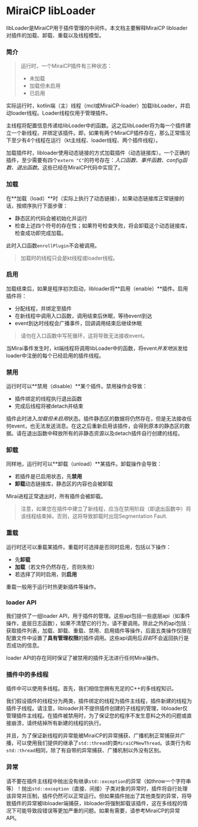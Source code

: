 # MiraiCP libLoader

libLoader是MiraiCP用于插件管理的中间件。本文档主要解释MiraiCP libloader对插件的加载、卸载、重载以及线程模型。

### 简介

>  运行时，一个MiraiCP插件有三种状态：
>
>  * 未加载
>  * 加载但未启用
>  * 已启用

实际运行时，kotlin端（主）线程（mcl或MiraiCP-loader）加载libLoader，并启动loader线程。Loader线程仅用于管理插件。

主线程将配置信息传递给libLoader中的函数。这之后libLoader将为每一个插件建立一个新线程，并绑定该插件。即，如果有两个MiraiCP插件存在，那么正常情况下至少有4个线程在运行（kt主线程、loader线程、两个插件线程）。

加载插件时，libloader使用动态链接的方式加载插件（动态链接库）。一个正确的插件，至少需要有四个`extern "C"`的符号存在：*入口函数、事件函数、config函数、退出函数*。这些已经在MiraiCP代码中实现了。

### 加载

在**加载（load）**时（实际上执行了动态链接），如果动态链接库正常链接的话，按顺序执行下面步骤：

* 静态区的代码会被初始化并运行
* 检查上述四个符号的存在性；如果符号检查失败，将会卸载这个动态链接库，检查成功即完成加载。

此时入口函数`enrollPlugin`不会被调用。

> 加载时的线程只会是kt线程或loader线程。

### 启用

加载结束后，如果是程序初次启动，libloader将**启用（enable）**插件。启用插件将：

* 分配线程，并绑定至插件
* 在新线程中调用入口函数，调用结束后休眠，等待event到达
* event到达时线程会广播事件，回调调用结束后继续休眠

>  请勿在入口函数中写死循环，这将导致无法接收event。

当Mirai事件发生时，kt端线程将调用libLoader中的函数，将event*并发地*派发给loader中注册的每个已经启用的插件线程。

### 禁用

运行时可以**禁用（disable）**某个插件。禁用操作会导致：

* 插件绑定的线程执行退出函数
* 完成后线程将被detach并结束

插件此时进入*加载但未启用*状态。插件静态区的数据将仍然存在，但是无法接收任何event，也无法发送消息。在这之后重新启用该插件，会得到原本的静态区的数据。请在退出函数中释放所有的非静态资源以及detach插件自行创建的线程。

### 卸载

同样地，运行时可以**卸载（unload）**某插件。卸载操作会导致：

* 若插件是已启用状态，先**禁用**
* **卸载**动态链接库，静态区的内容也会被卸载

Mirai进程正常退出时，所有插件会被卸载。

> 注意，如果您在插件中建立了新线程，应当在禁用阶段（即退出函数中）将该线程结束掉。否则，这将导致卸载时出现Segmentation Fault.

### 重载

运行时还可以重载某插件。重载时可选择是否同时启用，包括以下操作：

* 先**卸载**
* **加载**（若文件仍然存在，否则失败）
* 若选择了同时启用，则**启用**

重载一般用于运行时热更新插件等操作。

### loader API

我们提供了一组loader API，用于插件的管理。这些api包括一些底层api（如事件操作，底层日志函数），如果不清楚它的行为，请不要调用。除此之外的api包括：获取插件列表，加载、卸载、重载、禁用、启用插件等操作，后面五类操作仅限在配置文件中设置了**具有管理权限**的插件调用。这些api调用后*目前*不会返回执行是否成功的信息。

loader API的存在同时保证了被禁用的插件无法进行任何Mirai操作。

### 插件中的多线程

插件中可以使用多线程。首先，我们相信您拥有充足的C++的多线程知识。

我们假设插件的线程分为两类，插件绑定的线程为插件主线程，插件新建的线程为插件子线程。请注意，libloader并不提供插件创建的子线程的管理，libloader仅管理插件主线程。在插件被禁用时，为了保证您的程序不发生意料之外的问题或直接崩溃，请终结掉所有新建的线程的执行。

并且，为了保证新线程的异常能被MiraiCP的异常捕获、广播机制正常捕获并广播，可以使用我们提供的继承了`std::thread`的类`MiraiCPNewThread`。该类行为和`std::thread`相同，除了有自带的异常捕获、广播机制以外没有区别。

### 异常

请不要在插件主线程中抛出没有继承`std::exception`的异常（如throw一个字符串等）！抛出`std::exception`（直接、间接）子类对象的异常时，插件将自行处理该异常并压制，插件仍然可以正常运行。但如果插件抛出了其他类型的异常，将导致插件的异常被libloader端捕获，libloader将强制卸载该插件，这在多线程的情况下可能导致段错误等更加严重的问题。如果有需要，请参考MiraiCP的异常API。
